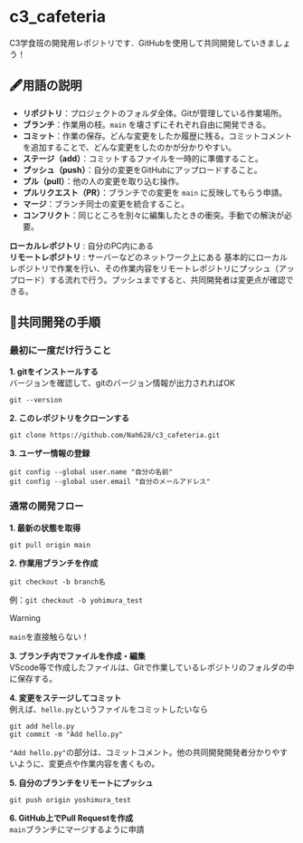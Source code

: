 # c3_cafeteria
C3学食班の開発用レポジトリです．GitHubを使用して共同開発していきましょう！

## 🖋️用語の説明
- **リポジトリ**：プロジェクトのフォルダ全体。Gitが管理している作業場所。
- **ブランチ**：作業用の枝。`main` を壊さずにそれぞれ自由に開発できる。
- **コミット**：作業の保存。どんな変更をしたか履歴に残る。コミットコメントを追加することで、どんな変更をしたのかが分かりやすい。
- **ステージ（add）**：コミットするファイルを一時的に準備すること。
- **プッシュ（push）**：自分の変更をGitHubにアップロードすること。
- **プル（pull）**：他の人の変更を取り込む操作。
- **プルリクエスト（PR）**：ブランチでの変更を `main` に反映してもらう申請。
- **マージ**：ブランチ同士の変更を統合すること。
- **コンフリクト**：同じところを別々に編集したときの衝突。手動での解決が必要。

**ローカルレポジトリ** : 自分のPC内にある \
**リモートレポジトリ** : サーバーなどのネットワーク上にある
  基本的にローカルレポジトリで作業を行い、その作業内容をリモートレポジトリにプッシュ（アップロード）する流れで行う。プッシュまですると、共同開発者は変更点が確認できる。

## 🚀共同開発の手順
### 最初に一度だけ行うこと
**1. gitをインストールする**  
   バージョンを確認して、gitのバージョン情報が出力されればOK
   ~~~
   git --version
   ~~~
   
**2. このレポジトリをクローンする**
   ~~~
   git clone https://github.com/Nah628/c3_cafeteria.git
   ~~~
   
**3. ユーザー情報の登録**
   ~~~
   git config --global user.name "自分の名前"
   git config --global user.email "自分のメールアドレス"
   ~~~

### 通常の開発フロー
**1. 最新の状態を取得**
   ~~~
   git pull origin main
   ~~~
   
**2. 作業用ブランチを作成**
   ~~~
   git checkout -b branch名
   ~~~
   例：`git checkout -b yohimura_test`
> [!WARNING]
>   `main`を直接触らない！
   
**3. ブランチ内でファイルを作成・編集**  
   VScode等で作成したファイルは、Gitで作業しているレポジトリのフォルダの中に保存する。
   
**4. 変更をステージしてコミット**  
   例えば、`hello.py`というファイルをコミットしたいなら
   ~~~
   git add hello.py
   git commit -m "Add hello.py"
   ~~~
   `"Add hello.py"`の部分は、コミットコメント。他の共同開発開発者分かりやすいように、変更点や作業内容を書くもの。
   
**5. 自分のブランチをリモートにプッシュ**
   ~~~
   git push origin yoshimura_test
   ~~~
   
**6. GitHub上でPull Requestを作成**  
   `main`ブランチにマージするように申請
